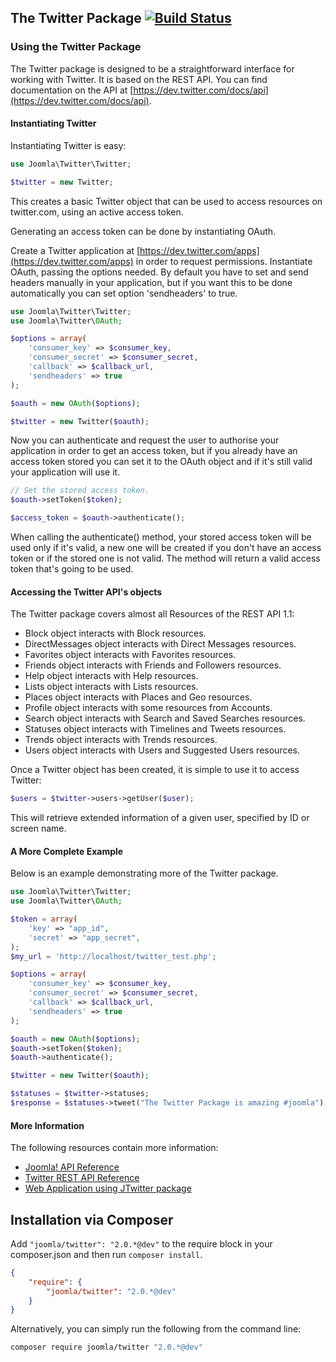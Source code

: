 ## The Twitter Package [![Build Status](https://travis-ci.org/joomla-framework/twitter-api.png?branch=master)](https://travis-ci.org/joomla-framework/twitter-api)

### Using the Twitter Package

The Twitter package is designed to be a straightforward interface for working with Twitter. It is based on the REST API. You can find documentation on the API at [https://dev.twitter.com/docs/api](https://dev.twitter.com/docs/api).

#### Instantiating Twitter

Instantiating Twitter is easy:

```php
use Joomla\Twitter\Twitter;

$twitter = new Twitter;
```

This creates a basic Twitter object that can be used to access resources on twitter.com, using an active access token.

Generating an access token can be done by instantiating OAuth.

Create a Twitter application at [https://dev.twitter.com/apps](https://dev.twitter.com/apps) in order to request permissions. Instantiate OAuth, passing the options needed. By default you have to set and send headers manually in your application, but if you want this to be done automatically you can set option 'sendheaders' to true.

```php
use Joomla\Twitter\Twitter;
use Joomla\Twitter\OAuth;

$options = array(
    'consumer_key' => $consumer_key,
    'consumer_secret' => $consumer_secret,
    'callback' => $callback_url,
    'sendheaders' => true
);

$oauth = new OAuth($options);

$twitter = new Twitter($oauth);
```

Now you can authenticate and request the user to authorise your application in order to get an access token, but if you already have an access token stored you can set it to the OAuth object and if it's still valid your application will use it.

```php
// Set the stored access token.
$oauth->setToken($token);

$access_token = $oauth->authenticate();
```

When calling the authenticate() method, your stored access token will be used only if it's valid, a new one will be created if you don't have an access token or if the stored one is not valid. The method will return a valid access token that's going to be used.

#### Accessing the Twitter API's objects

The Twitter package covers almost all Resources of the REST API 1.1:
* Block object interacts with Block resources.
* DirectMessages object interacts with Direct Messages resources.
* Favorites object interacts with Favorites resources.
* Friends object interacts with Friends and Followers resources.
* Help object interacts with Help resources.
* Lists object interacts with Lists resources.
* Places object interacts with Places and Geo resources.
* Profile object interacts with some resources from Accounts.
* Search object interacts with Search and Saved Searches resources.
* Statuses object interacts with Timelines and Tweets resources.
* Trends object interacts with Trends resources.
* Users object interacts with Users and Suggested Users resources.

Once a Twitter object has been created, it is simple to use it to access Twitter:

```php
$users = $twitter->users->getUser($user);
```

This will retrieve extended information of a given user, specified by ID or screen name.

#### A More Complete Example

Below is an example demonstrating more of the Twitter package.

```php
use Joomla\Twitter\Twitter;
use Joomla\Twitter\OAuth;

$token = array(
	'key' => "app_id",
	'secret' => "app_secret",
);
$my_url = 'http://localhost/twitter_test.php';

$options = array(
    'consumer_key' => $consumer_key,
    'consumer_secret' => $consumer_secret,
    'callback' => $callback_url,
    'sendheaders' => true
);

$oauth = new OAuth($options);
$oauth->setToken($token);
$oauth->authenticate();

$twitter = new Twitter($oauth);

$statuses = $twitter->statuses;
$response = $statuses->tweet("The Twitter Package is amazing #joomla");
```

#### More Information

The following resources contain more information:
* [Joomla! API Reference](http://api.joomla.org)
* [Twitter REST API Reference](https://dev.twitter.com/docs/api)
* [Web Application using JTwitter package](https://gist.github.com/3258852)

## Installation via Composer

Add `"joomla/twitter": "2.0.*@dev"` to the require block in your composer.json and then run `composer install`.

```json
{
	"require": {
		"joomla/twitter": "2.0.*@dev"
	}
}
```

Alternatively, you can simply run the following from the command line:

```sh
composer require joomla/twitter "2.0.*@dev"
```
